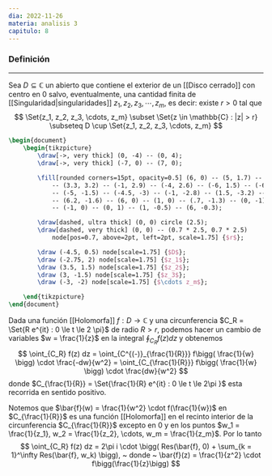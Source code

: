 ```yaml
---
dia: 2022-11-26
materia: analisis 3
capitulo: 8
---
```

### Definición
---
Sea $D \subseteq \mathbb{C}$ un abierto que contiene el exterior de un [[Disco cerrado]] con centro en $0$ salvo, eventualmente, una cantidad finita de [[Singularidad|singularidades]] $z_1, z_2, z_3, \cdots, z_m$, es decir: existe $r > 0$ tal que $$ \Set{z_1, z_2, z_3, \cdots, z_m} \subset \Set{z \in \mathbb{C} : |z| > r} \subseteq D \cup \Set{z_1, z_2, z_3, \cdots, z_m} $$

```tikz
\begin{document}
	\begin{tikzpicture}
		\draw[->, very thick] (0, -4) -- (0, 4);
		\draw[->, very thick] (-7, 0) -- (7, 0); 

		\fill[rounded corners=15pt, opacity=0.5] (6, 0) -- (5, 1.7) -- (4, 2.2) 
			-- (3.3, 3.2) -- (-1, 2.9) -- (-4, 2.6) -- (-6, 1.5) -- (-6.3, 0) 
			-- (-5, -1.5) -- (-4.5, -3) -- (-1, -2.8) -- (1.5, -3.2) -- (3, -2.2)
			-- (6.2, -1.6) -- (6, 0) -- (1, 0) -- (.7, -1.3) -- (0, -1) -- (-.8, -.8)
			-- (-1, 0) -- (0, 1) -- (1, -0.5) -- (6, -0.3);

		\draw[dashed, ultra thick] (0, 0) circle (2.5);
		\draw[dashed, very thick] (0, 0) -- (0.7 * 2.5, 0.7 * 2.5)
			node[pos=0.7, above=2pt, left=2pt, scale=1.75] {$r$};

		\draw (-4.5, 0.5) node[scale=1.75] {$D$};
		\draw (-2.75, 2) node[scale=1.75] {$z_1$};
		\draw (3.5, 1.5) node[scale=1.75] {$z_2$};
		\draw (3, -1.5) node[scale=1.75] {$z_3$};
		\draw (-3, -2) node[scale=1.75] {$\cdots z_m$};

	\end{tikzpicture}
\end{document}
```
Dada una función [[Holomorfa]] $f : D \to \mathbb{C}$ y una circunferencia $C_R = \Set{R e^{it} : 0 \le t \le 2 \pi}$ de radio $R > r$, podemos hacer un cambio de variables $w = \frac{1}{z}$ en la integral $\oint_{C_R} f(z) dz$ y obtenemos $$ \oint_{C_R} f(z) dz = \oint_{C^{(-)}_{\frac{1}{R}}} f\bigg( \frac{1}{w} \bigg) \cdot \frac{-dw}{w^2} = \oint_{C_{\frac{1}{R}}} f\bigg( \frac{1}{w} \bigg) \cdot \frac{dw}{w^2} $$ donde $C_{\frac{1}{R}} = \Set{\frac{1}{R} e^{it} : 0 \le t \le 2\pi }$ esta recorrida en sentido positivo.

Notemos que $\bar{f}(w) = \frac{1}{w^2} \cdot f(\frac{1}{w})$  en $C_{\frac{1}{R}}$ es una función [[Holomorfa]] en el recinto interior de la circunferencia $C_{\frac{1}{R}}$ excepto en $0$ y en los puntos $w_1 = \frac{1}{z_1}, w_2 = \frac{1}{z_2}, \cdots, w_m = \frac{1}{z_m}$. Por lo tanto $$ \oint_{C_R} f(z) dz = 2\pi i \cdot \bigg( Res(\bar{f}, 0) + \sum_{k = 1}^\infty Res(\bar{f}, w_k) \bigg), ~ donde ~ \bar{f}(z) = \frac{1}{z^2} \cdot f\bigg(\frac{1}{z}\bigg)  $$